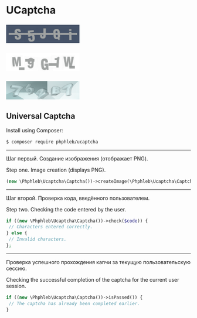UCaptcha
=====================

### ![CAPTCHA EXAMPLE](https://raw.githubusercontent.com/phphleb/ucaptcha/d474f82c23f5f97d615b2c3b405927f293b02a2d/resources/dark.png)
### ![CAPTCHA EXAMPLE](https://raw.githubusercontent.com/phphleb/ucaptcha/d474f82c23f5f97d615b2c3b405927f293b02a2d/resources/base.png)
### ![CAPTCHA EXAMPLE](https://raw.githubusercontent.com/phphleb/ucaptcha/32af2717ccc99c7953751dc12f561210c51c1f82/resources/3d.png)
## Universal Captcha



 Install using Composer:
 ```bash
 $ composer require phphleb/ucaptcha
 ```
-----------------------------------------


Шаг первый. Создание изображения (отображает PNG).

Step one. Image creation (displays PNG).

 ```php
(new \Phphleb\Ucaptcha\Captcha())->createImage(\Phphleb\Ucaptcha\Captcha::TYPE_BASE);
 ```
-----------------------------------------

Шаг второй. Проверка кода, введённого пользователем.

Step two. Checking the code entered by the user.

 ```php
if ((new \Phphleb\Ucaptcha\Captcha())->check($code)) {
  // Characters entered correctly.
} else {
  // Invalid characters.
};
 ```

-----------------------------------------

Проверка успешного прохождения капчи за текущую пользовательскую сессию.

Checking the successful completion of the captcha for the current user session.

 ```php
if ((new \Phphleb\Ucaptcha\Captcha())->isPassed()) {
  // The captcha has already been completed earlier.
} 
 ```
